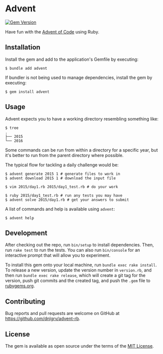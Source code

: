 # Advent

[![Gem Version](https://badge.fury.io/rb/advent.svg)](https://badge.fury.io/rb/advent)

Have fun with the [Advent of Code](https://rubygems.org) using Ruby.

## Installation

Install the gem and add to the application's Gemfile by executing:

    $ bundle add advent

If bundler is not being used to manage dependencies, install the gem by executing:

    $ gem install advent

## Usage

Advent expects you to have a working directory resembling something like:

    $ tree
    .
    ├── 2015
    └── 2016

Some commands can be run from within a directory for a specific year, but it's
better to run from the parent directory where possible.

The typical flow for tackling a daily challenge would be:

    $ advent generate 2015 1 # generate files to work in
    $ advent download 2015 1 # download the input file

    $ vim 2015/day1.rb 2015/day1_test.rb # do your work

    $ ruby 2015/day1_test.rb # run any tests you may have
    $ advent solve 2015/day1.rb # get your answers to submit

A list of commands and help is available using `advent`:

    $ advent help

## Development

After checking out the repo, run `bin/setup` to install dependencies. Then, run `rake test` to run the tests. You can also run `bin/console` for an interactive prompt that will allow you to experiment.

To install this gem onto your local machine, run `bundle exec rake install`. To release a new version, update the version number in `version.rb`, and then run `bundle exec rake release`, which will create a git tag for the version, push git commits and the created tag, and push the `.gem` file to [rubygems.org](https://rubygems.org).

## Contributing

Bug reports and pull requests are welcome on GitHub at https://github.com/dnlgrv/advent-rb.

## License

The gem is available as open source under the terms of the [MIT License](https://opensource.org/licenses/MIT).
